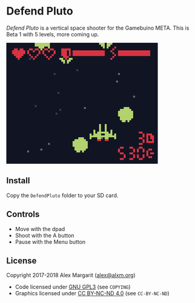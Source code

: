 # Defend Pluto

*Defend Pluto* is a vertical space shooter for the Gamebuino META. This is Beta 1 with 5 levels, more coming up.

![Defend Pluto screenshot](https://github.com/alxm/defendpluto/raw/master/gfx/screenshot01.gif "Defend Pluto screenshot")

## Install

Copy the `DefendPluto` folder to your SD card.

## Controls

* Move with the dpad
* Shoot with the A button
* Pause with the Menu button

## License

Copyright 2017-2018 Alex Margarit (alex@alxm.org)

* Code licensed under [GNU GPL3](https://www.gnu.org/licenses/gpl.html) (see `COPYING`)
* Graphics licensed under [CC BY-NC-ND 4.0](https://creativecommons.org/licenses/by-nc-nd/4.0/) (see `CC-BY-NC-ND`)
